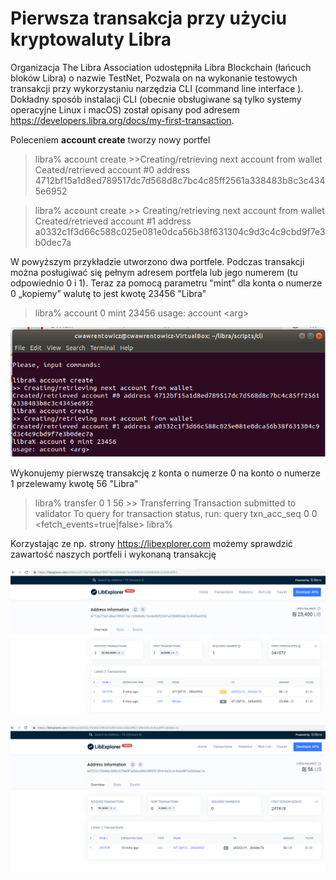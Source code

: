 # Pierwsza transakcja przy użyciu kryptowaluty Libra

Organizacja The Libra Association udostępniła Libra Blockchain (łańcuch bloków Libra) o nazwie TestNet,   Pozwala on na wykonanie testowych transakcji przy wykorzystaniu narzędzia CLI (command line interface ). Dokładny sposób  instalacji CLI (obecnie obsługiwane są tylko systemy operacyjne Linux i macOS) został  opisany pod adresem https://developers.libra.org/docs/my-first-transaction. 

Poleceniem **account create** tworzy nowy portfel
 
>libra% account create
>\>\>Creating/retrieving next account from wallet
>Ceated/retrieved account #0 address 4712bf15a1d8ed789517dc7d568d8c7bc4c85ff2561a338483b8c3c4345e6952

>libra% account create
>\>\> Creating/retrieving next account from wallet
>Created/retrieved account #1 address a0332c1f3d66c588c025e081e0dca56b38f631304c9d3c4c9cbd9f7e3b0dec7a

W powyższym przykładzie utworzono dwa portfele. Podczas transakcji można posługiwać się  pełnym adresem portfela lub jego numerem (tu odpowiednio 0 i 1).  Teraz za pomocą parametru "mint"  dla konta o numerze 0 „kopiemy” walutę to jest kwotę  23456 "Libra" 

>libra% account 0 mint 23456
>usage: account \<arg\>

![testnet1.png](images/testnet1.png)

Wykonujemy pierwszę transakcję z konta o numerze 0 na konto o numerze 1 przelewamy kwotę 56 "Libra"

>libra% transfer 0 1 56
>\>\> Transferring
>Transaction submitted to validator
>To query for transaction status, run: query txn_acc_seq 0 0 \<fetch_events=true\|false\>
>libra% 

Korzystając ze np. strony  https://libexplorer.com możemy sprawdzić zawartość naszych portfeli i wykonaną transakcję

![testnet2.png](images/testnet2.png)

![testnet3.png](images/testnet3.png)
